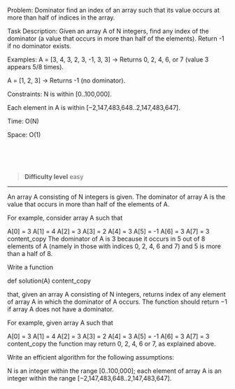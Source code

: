 Problem: Dominator
  find an index of an array such that its value occurs at more than half of indices in the array.

Task Description:
Given an array A of N integers, find any index of the dominator (a value that occurs in more than half of the elements). Return -1 if no dominator exists.

Examples:
A = [3, 4, 3, 2, 3, -1, 3, 3] → Returns 0, 2, 4, 6, or 7 (value 3 appears 5/8 times).

A = [1, 2, 3] → Returns -1 (no dominator).

Constraints:
N is within [0..100,000].

Each element in A is within [−2,147,483,648..2,147,483,647].

Time: O(N)

Space: O(1)


<br><br><br>

> **Difficulty level**
> easy

----

An array A consisting of N integers is given. The dominator of array A is the value that occurs in more than half of the elements of A.

For example, consider array A such that

A[0] = 3 A[1] = 4 A[2] = 3 A[3] = 2 A[4] = 3 A[5] = -1 A[6] = 3 A[7] = 3
content_copy
The dominator of A is 3 because it occurs in 5 out of 8 elements of A (namely in those with indices 0, 2, 4, 6 and 7) and 5 is more than a half of 8.

Write a function

def solution(A)
content_copy

that, given an array A consisting of N integers, returns index of any element of array A in which the dominator of A occurs. The function should return −1 if array A does not have a dominator.

For example, given array A such that

A[0] = 3 A[1] = 4 A[2] = 3 A[3] = 2 A[4] = 3 A[5] = -1 A[6] = 3 A[7] = 3
content_copy
the function may return 0, 2, 4, 6 or 7, as explained above.

Write an efficient algorithm for the following assumptions:

N is an integer within the range [0..100,000];
each element of array A is an integer within the range [−2,147,483,648..2,147,483,647].